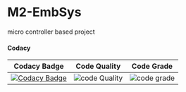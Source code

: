 # M2-EmbSys
micro controller based project
#### Codacy 

|Codacy Badge | Code Quality | Code Grade |
|--|--|--|
|[![Codacy Badge](https://app.codacy.com/project/badge/Grade/d6da907794484f23aa031821cae953a5)](https://www.codacy.com/gh/manikantagurram0/M2-EmbSys/dashboard?utm_source=github.com&amp;utm_medium=referral&amp;utm_content=manikantagurram0/M2-EmbSys&amp;utm_campaign=Badge_Grade)|![code Quality](https://api.codiga.io/project/31625/score/svg)|![code grade](https://api.codiga.io/project/31625/status/svg)|

